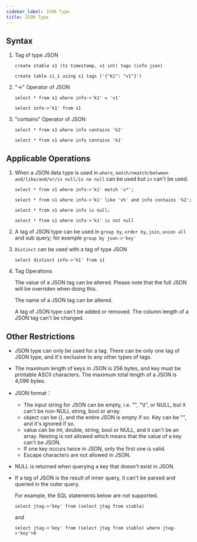 ```yaml
---
sidebar_label: JSON Type
title: JSON Type
---
```



## Syntax

1. Tag of type JSON

   ```
   create stable s1 (ts timestamp, v1 int) tags (info json)

   create table s1_1 using s1 tags ('{"k1": "v1"}')
   ```

2. "->" Operator of JSON

   ```
   select * from s1 where info->'k1' = 'v1'

   select info->'k1' from s1
   ```

3. "contains" Operator of JSON

   ```
   select * from s1 where info contains 'k2'

   select * from s1 where info contains 'k1'
   ```

## Applicable Operations

1. When a JSON data type is used in `where`, `match/nmatch/between and/like/and/or/is null/is no null` can be used but `in` can't be used.

   ```
   select * from s1 where info->'k1' match 'v*';

   select * from s1 where info->'k1' like 'v%' and info contains 'k2';

   select * from s1 where info is null;

   select * from s1 where info->'k1' is not null
   ```

2. A tag of JSON type can be used in `group by`, `order by`, `join`, `union all` and sub query; for example `group by json->'key'`

3. `Distinct` can be used with a tag of type JSON

   ```
   select distinct info->'k1' from s1
   ```

4. Tag Operations

   The value of a JSON tag can be altered. Please note that the full JSON will be overriden when doing this.

   The name of a JSON tag can be altered.

   A tag of JSON type can't be added or removed. The column length of a JSON tag can't be changed.

## Other Restrictions

- JSON type can only be used for a tag. There can be only one tag of JSON type, and it's exclusive to any other types of tags.

- The maximum length of keys in JSON is 256 bytes, and key must be printable ASCII characters. The maximum total length of a JSON is 4,096 bytes.

- JSON format：

   - The input string for JSON can be empty, i.e. "", "\t", or NULL, but it can't be non-NULL string, bool or array.
   - object can be {}, and the entire JSON is empty if so. Key can be "", and it's ignored if so.
   - value can be int, double, string, bool or NULL, and it can't be an array. Nesting is not allowed which means that the value of a key can't be JSON.
   - If one key occurs twice in JSON, only the first one is valid.
   - Escape characters are not allowed in JSON.

- NULL is returned when querying a key that doesn't exist in JSON.

- If a tag of JSON is the result of inner query, it can't be parsed and queried in the outer query.

   For example, the SQL statements below are not supported.

   ```
   select jtag->'key' from (select jtag from stable)
   ```

   and

   ```
   select jtag->'key' from (select jtag from stable) where jtag->'key'>0
   ```
